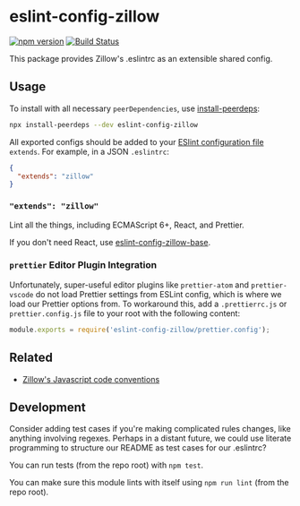 # eslint-config-zillow

[![npm version](https://img.shields.io/npm/v/eslint-config-zillow.svg)](https://www.npmjs.com/package/eslint-config-zillow)
[![Build Status](https://travis-ci.org/zillow/javascript.svg?branch=latest)](https://travis-ci.org/zillow/javascript)

This package provides Zillow's .eslintrc as an extensible shared config.

## Usage

To install with all necessary `peerDependencies`, use [install-peerdeps](https://github.com/nathanhleung/install-peerdeps#usage):

```sh
npx install-peerdeps --dev eslint-config-zillow
```

All exported configs should be added to your [ESlint configuration file](https://eslint.org/docs/user-guide/configuring#extending-configuration-files) `extends`.
For example, in a JSON `.eslintrc`:

```json
{
  "extends": "zillow"
}
```

### `"extends": "zillow"`

Lint all the things, including ECMAScript 6+, React, and Prettier.

If you don't need React, use [eslint-config-zillow-base](https://npmjs.com/eslint-config-zillow-base).

### `prettier` Editor Plugin Integration

Unfortunately, super-useful editor plugins like `prettier-atom` and `prettier-vscode` do not load Prettier settings from ESLint config, which is where we load our Prettier options from. To workaround this, add a `.prettierrc.js` or `prettier.config.js` file to your root with the following content:

```js
module.exports = require('eslint-config-zillow/prettier.config');
```

## Related

- [Zillow's Javascript code conventions](https://github.com/zillow/javascript)

## Development

Consider adding test cases if you're making complicated rules changes, like anything involving regexes. Perhaps in a distant future, we could use literate programming to structure our README as test cases for our .eslintrc?

You can run tests (from the repo root) with `npm test`.

You can make sure this module lints with itself using `npm run lint` (from the repo root).
